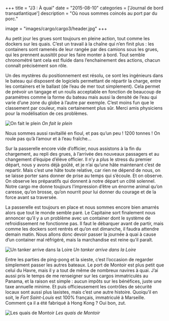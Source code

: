 +++
title = "J3 : À quai"
date = "2015-08-10"
categories = ['Journal de bord transatlantique']
description = "Où nous sommes coincés au port par du porc."

image = "images/cargo/cargo3/header.jpg"
+++

Au petit jour les grues sont toujours en pleine action, tout comme les dockers sur les quais. C’est un travail à la chaîne qui n’en finit plus : les containers sont ramenés de leur rangée par des camions sous les grues, qui les prennent aussitôt pour les faire monter à bord. Tout semble chronométré tant cela est fluide dans l’enchainement des actions, chacun connaît précisément son rôle.

Un des mystères du positionnement est résolu, ce sont les ingénieurs dans le bateau qui disposent de logiciels permettant de répartir la charge, entre les containers et le ballast (de l’eau de mer tout simplement). Cela permet de prévoir un tangage et un roulis acceptable en fonction de beaucoup de paramètres comme la forme du bateau mais aussi la densité de l’eau qui varie d’une zone du globe à l’autre par exemple. C’est moins fun que le classement par couleur, mais certainement plus sûr. Merci amis physiciens pour la modélisation de ces problèmes.

![On fait le plein](/images/cargo/cargo3/fiul.jpg)
*On fait le plein*

Nous sommes aussi ravitaillé en fioul, et pas qu’un peu ! 1200 tonnes ! On roule pas qu’à l’amour et à l’eau fraîche…

Sur la passerelle encore vide d’officier, nous assistons à la fin du chargement, au repli des grues, à l’arrivée des nouveaux passagers et au changement d’équipe d’élève officier. Il n’y a plus le stress du premier départ, nous y avons déjà goûté, et je n’ai qu’une hâte  maintenant c’est de repartir. Mais c’est une hâte toute relative, car rien ne dépend de nous, on se laisse porter sans donner de prise au temps qui s’écoule. Et on observe. On observe les préparatifs qui donnent à notre départ un côté solennel. Notre cargo me donne toujours l’impression d’être un énorme animal qu’on caresse, qu’on brosse, qu’on nourrit pour lui donner du courage et de la force avant sa traversée.

La passerelle est toujours en place et nous sommes encore bien amarrés alors que tout le monde semble paré. Le Capitaine sort finalement nous annoncer qu’il y a un problème avec un container dont le système de refroidissement ne fonctionne pas. Il faut le débarquer avant de partir, mais comme les dockers sont rentrés et qu’on est dimanche, il faudra attendre demain matin. Nous allons donc devoir passer la journée à quai à cause d’un container mal réfrigéré, mais la marchandise est reine qu’il paraît.

![Un tanker arrive dans la Loire](/images/cargo/cargo3/pont.jpg)
*Un tanker arrive dans la Loire*

Entre les parties de ping-pong et la sieste, c’est l’occasion de regarder simplement passer les autres bateaux. Le port de Montoir est plus petit que celui du Havre, mais il y a tout de même de nombreux navires à quai. J’ai aussi pris le temps de me renseigner sur les cargos immatriculés au Panama, et la raison est simple : aucun impôts sur les bénéfices, juste une taxe annuelle minime. Et puis officieusement les contrôles de sécurité locaux sont aussi plus laxistes, mais c’est une autre histoire. Quoiqu’il en soit, le *Fort Saint-Louis* est 100% français, immatriculé à Marseille. Comment ça il a été fabriqué à Hong Kong ? Oui bon, zut.

![Les quais de Montoir](/images/cargo/cargo3/loire.jpg)
*Les quais de Montoir*
